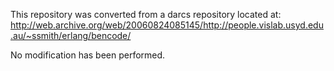 This repository was converted from a darcs repository located at:
http://web.archive.org/web/20060824085145/http://people.vislab.usyd.edu.au/~ssmith/erlang/bencode/

No modification has been performed.
